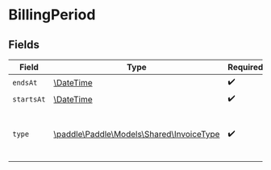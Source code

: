 # BillingPeriod


## Fields

| Field                                                                          | Type                                                                           | Required                                                                       | Description                                                                    |
| ------------------------------------------------------------------------------ | ------------------------------------------------------------------------------ | ------------------------------------------------------------------------------ | ------------------------------------------------------------------------------ |
| `endsAt`                                                                       | [\DateTime](https://www.php.net/manual/en/class.datetime.php)                  | :heavy_check_mark:                                                             | N/A                                                                            |
| `startsAt`                                                                     | [\DateTime](https://www.php.net/manual/en/class.datetime.php)                  | :heavy_check_mark:                                                             | N/A                                                                            |
| `type`                                                                         | [\paddle\Paddle\Models\Shared\InvoiceType](../../models/shared/InvoiceType.md) | :heavy_check_mark:                                                             | The billing period type is set to `billing` for subscriptions.                 |
